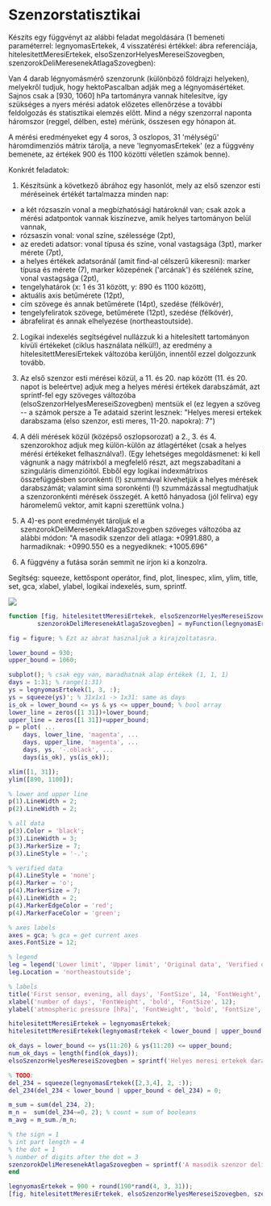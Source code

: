 # Szenzorstatisztikai

Készíts egy függvényt az alábbi feladat megoldására (1 bemeneti paraméterrel: legnyomasErtekek, 4 visszatérési értékkel: ábra referenciája, hitelesitettMeresiErtekek, elsoSzenzorHelyesMereseiSzovegben, szenzorokDeliMeresenekAtlagaSzovegben):

Van 4 darab légnyomásmérő szenzorunk (különböző földrajzi helyeken), melyekről tudjuk, hogy hektoPascalban adják meg a légnyomásértéket. Sajnos csak a \[930, 1060\] hPa tartományra vannak hitelesítve, így szükséges a nyers mérési adatok előzetes ellenőrzése a további feldolgozás és statisztikai elemzés előtt. Mind a négy szenzorral naponta háromszor (reggel, délben, este) mérünk, összesen egy hónapon át.

A mérési eredményeket egy 4 soros, 3 oszlopos, 31 'mélységű' háromdimenziós mátrix tárolja, a neve 'legnyomasErtekek' (ez a függvény bemenete, az értékek 900 és 1100 közötti véletlen számok benne).

Konkrét feladatok:

1) Készítsünk a következő ábrához egy hasonlót, mely az első szenzor esti méréseinek értékét tartalmazza minden nap:

*   a két rózsaszín vonal a megbízhatósági határoknál van; csak azok a mérési adatpontok vannak kiszínezve, amik helyes tartományon belül vannak,
*   rózsaszín vonal: vonal színe, szélessége (2pt),
*   az eredeti adatsor: vonal típusa és színe, vonal vastagsága (3pt), marker mérete (7pt),
*   a helyes értékek adatsoránál (amit find\-al célszerű kikeresni): marker típusa és mérete (7), marker közepének ('arcának') és szélének színe, vonal vastagsága (2pt),
*   tengelyhatárok (x: 1 és 31 között, y: 890 és 1100 között),
*   aktuális axis betűmérete (12pt),
*   cím szövege és annak betűmérete (14pt), szedése (félkövér),
*   tengelyfeliratok szövege, betűmérete (12pt), szedése (félkövér),
*   ábrafelirat és annak elhelyezése (northeastoutside).

2) Logikai indexelés segítségével nullázzuk ki a hitelesített tartományon kívüli értékeket (ciklus használata nélkül!), az eredmény a hitelesitettMeresiErtekek változóba kerüljön, innentől ezzel dolgozzunk tovább.

3) Az első szenzor esti mérései közül, a 11. és 20. nap között (11. és 20. napot is beleértve) adjuk meg a helyes mérési értékek darabszámát, azt sprintf\-fel egy szöveges változóba (elsoSzenzorHelyesMereseiSzovegben) mentsük el (ez legyen a szöveg -- a számok persze a Te adataid szerint lesznek: "Helyes meresi ertekek darabszama (elso szenzor, esti meres, 11-20. napokra): 7")

4) A déli mérések közül (középső oszlopsorozat) a 2., 3. és 4. szenzorokhoz adjuk meg külön-külön az átlagértéket (csak a helyes mérési értékeket felhasználva!). (Egy lehetséges megoldásmenet: ki kell vágnunk a nagy mátrixból a megfelelő részt, azt megszabadítani a szinguláris dimenzióitól. Ebből egy logikai indexmátrixos összefüggésben soronkénti (!) szummával kivehetjük a helyes mérések darabszámát; valamint sima soronkénti (!) szummázással megtudhatjuk a szenzoronkénti mérések összegét. A kettő hányadosa (jól felírva) egy háromelemű vektor, amit kapni szerettünk volna.)

5) A 4)-es pont eredményét tároljuk el a szenzorokDeliMeresenekAtlagaSzovegben szöveges változóba az alábbi módon: "A masodik szenzor deli atlaga: +0991.880, a harmadiknak: +0990.550 es a negyediknek: +1005.696"

6) A függvény a futása során semmit ne írjon ki a konzolra.

Segítség: squeeze, kettőspont operátor, find, plot, linespec, xlim, ylim, title, set, gca, xlabel, ylabel, logikai indexelés, sum, sprintf.

![](https://lcms-files.mathworks.com/content/images/50b219de-2012-4962-9de2-0ee80dce5c3e.jpeg)

```matlab
function [fig, hitelesitettMeresiErtekek, elsoSzenzorHelyesMereseiSzovegben, ...
        szenzorokDeliMeresenekAtlagaSzovegben] = myFunction(legnyomasErtekek)

fig = figure; % Ezt az abrat hasznaljuk a kirajzoltatasra.

lower_bound = 930;
upper_bound = 1060;

subplot(); % csak egy van, maradhatnak alap értékek (1, 1, 1)
days = 1:31; % range(1:31)
ys = legnyomasErtekek(1, 3, :);
ys = squeeze(ys)'; % 31x1x1 -> 1x31: same as days
is_ok = lower_bound <= ys & ys <= upper_bound; % bool array
lower_line = zeros([1 31])+lower_bound;
upper_line = zeros([1 31])+upper_bound;
p = plot( ...
    days, lower_line, 'magenta', ...
    days, upper_line, 'magenta', ...
    days, ys, '-.oblack', ...
    days(is_ok), ys(is_ok));

xlim([1, 31]);
ylim([890, 1100]);

% lower and upper line
p(1).LineWidth = 2;
p(2).LineWidth = 2;

% all data
p(3).Color = 'black';
p(3).LineWidth = 3;
p(3).MarkerSize = 7;
p(3).LineStyle = '-.';

% verified data
p(4).LineStyle = 'none';
p(4).Marker = 'o';
p(4).MarkerSize = 7;
p(4).LineWidth = 2;
p(4).MarkerEdgeColor = 'red';
p(4).MarkerFaceColor = 'green';

% axes labels
axes = gca; % gca = get current axes
axes.FontSize = 12;

% legend
leg = legend('Lower limit', 'Upper limit', 'Original data', 'Verified data');
leg.Location = 'northeastoutside';

% labels
title('First sensor, evening, all days', 'FontSize', 14, 'FontWeight', 'bold');
xlabel('number of days', 'FontWeight', 'bold', 'FontSize', 12);
ylabel('atmospheric pressure [hPa]', 'FontWeight', 'bold', 'FontSize', 12);

hitelesitettMeresiErtekek = legnyomasErtekek;
hitelesitettMeresiErtekek(legnyomasErtekek < lower_bound | upper_bound < legnyomasErtekek) = 0;

ok_days = lower_bound <= ys(11:20) & ys(11:20) <= upper_bound;
num_ok_days = length(find(ok_days));
elsoSzenzorHelyesMereseiSzovegben = sprintf('Helyes meresi ertekek darabszama (elso szenzor, esti meres, 11-20. napokra): %d', num_ok_days);

% TODO:
del_234 = squeeze(legnyomasErtekek([2,3,4], 2, :));
del_234(del_234 < lower_bound | upper_bound < del_234) = 0;

m_sum = sum(del_234, 2);
m_n =  sum(del_234~=0, 2); % count = sum of booleans
m_avg = m_sum./m_n;

% the sign = 1
% int part length = 4
% the dot = 1
% number of digits after the dot = 3
szenzorokDeliMeresenekAtlagaSzovegben = sprintf('A masodik szenzor deli atlaga: %+09.3f, a harmadiknak: %+09.3f es a negyediknek: %+09.3f', m_avg);
end
```

```matlab
legnyomasErtekek = 900 + round(190*rand(4, 3, 31));
[fig, hitelesitettMeresiErtekek, elsoSzenzorHelyesMereseiSzovegben, szenzorokDeliMeresenekAtlagaSzovegben] = myFunction(legnyomasErtekek)
```

